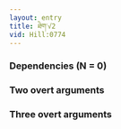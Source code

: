 ```yaml
---
layout: entry
title: ཐེག་√2
vid: Hill:0774
---
```

### Dependencies (N = 0)


### Two overt arguments


### Three overt arguments
